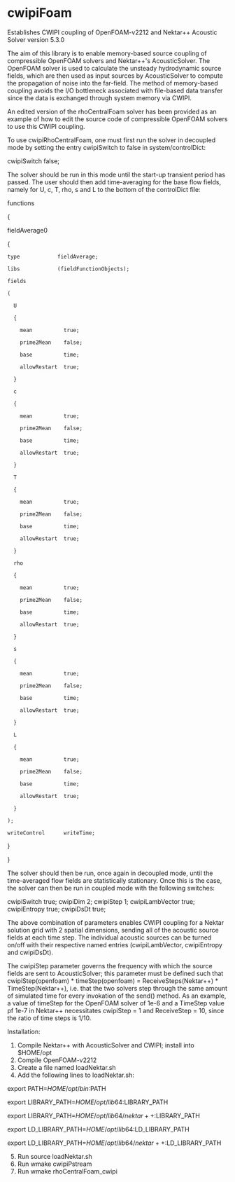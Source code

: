 # cwipiFoam
Establishes CWIPI coupling of OpenFOAM-v2212 and Nektar++ Acoustic Solver version 5.3.0

The aim of this library is to enable memory-based source coupling of compressible OpenFOAM solvers and Nektar++'s AcousticSolver.  The OpenFOAM solver is used to calculate the unsteady hydrodynamic source fields, which are then used as input sources by AcousticSolver to compute the propagation of noise into the far-field.  The method of memory-based coupling avoids the I/O bottleneck associated with file-based data transfer since the data is exchanged through system memory via CWIPI.

An edited version of the rhoCentralFoam solver has been provided as an example of how to edit the source code of compressible OpenFOAM solvers to use this CWIPI coupling.

To use cwipiRhoCentralFoam, one must first run the solver in decoupled mode by setting the entry cwipiSwitch to false in system/controlDict:

cwipiSwitch       false;

The solver should be run in this mode until the start-up transient period has passed.  The user should then add time-averaging for the base flow fields, namely for U, c, T, rho, s and L to the bottom of the controlDict file:

functions

{

  fieldAverage0
  
  {
  
    type            fieldAverage;
    
    libs            (fieldFunctionObjects);
    
    fields
    
    (
    
      U
      
      {
      
        mean          true;
        
        prime2Mean    false;
        
        base          time;
        
        allowRestart  true;
        
      }
      
      c
      
      {
      
        mean          true;
        
        prime2Mean    false;
        
        base          time;
        
        allowRestart  true;
        
      }
      
      T
      
      {
      
        mean          true;
        
        prime2Mean    false;
        
        base          time;
        
        allowRestart  true;
        
      }
      
      rho
      
      {
      
        mean          true;
        
        prime2Mean    false;
        
        base          time;
        
        allowRestart  true;
        
      }
      
      s
      
      {
      
        mean          true;
        
        prime2Mean    false;
        
        base          time;
        
        allowRestart  true;
        
      }
      
      L
      
      {
      
        mean          true;
        
        prime2Mean    false;
        
        base          time;
        
        allowRestart  true;
        
      }
      
    );
    
    writeControl      writeTime;
    
  }
  
}

The solver should then be run, once again in decoupled mode, until the time-averaged flow fields are statistically stationary.  Once this is the case, the solver can then be run in coupled mode with the following switches:

cwipiSwitch       true;
cwipiDim          2;
cwipiStep         1;
cwipiLambVector   true;
cwipiEntropy      true;
cwipiDsDt         true;

The above combination of parameters enables CWIPI coupling for a Nektar solution grid with 2 spatial dimensions, sending all of the acoustic source fields at each time step.  The individual acoustic sources can be turned on/off with their respective named entries (cwipiLambVector, cwipiEntropy and cwipiDsDt).

The cwipiStep parameter governs the frequency with which the source fields are sent to AcousticSolver; this parameter must be defined such that cwipiStep(openfoam) * timeStep(openfoam) = ReceiveSteps(Nektar++) * TimeStep(Nektar++), i.e. that the two solvers step through the same amount of simulated time for every invokation of the send() method.  As an example, a value of timeStep for the OpenFOAM solver of 1e-6 and a TimeStep value pf 1e-7 in Nektar++ necessitates cwipiStep = 1 and ReceiveStep = 10, since the ratio of time steps is 1/10.

Installation:  
1) Compile Nektar++ with AcousticSolver and CWIPI; install into $HOME/opt  
2) Compile OpenFOAM-v2212
3) Create a file named loadNektar.sh
4) Add the following lines to loadNektar.sh:

export PATH=$HOME/opt/bin:$PATH

export LIBRARY_PATH=$HOME/opt/lib64:$LIBRARY_PATH

export LIBRARY_PATH=$HOME/opt/lib64/nektar++:$LIBRARY_PATH

export LD_LIBRARY_PATH=$HOME/opt/lib64:$LD_LIBRARY_PATH

export LD_LIBRARY_PATH=$HOME/opt/lib64/nektar++:$LD_LIBRARY_PATH

5) Run source loadNektar.sh
7) Run wmake cwipiPstream
8) Run wmake rhoCentralFoam_cwipi
